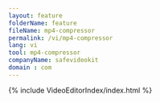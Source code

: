 ```yaml
---
layout: feature
folderName: feature
fileName: mp4-compressor
permalink: /vi/mp4-compressor
lang: vi
tool: mp4-compressor
companyName: safevideokit
domain : com
---
```


{% include VideoEditorIndex/index.html %}

   